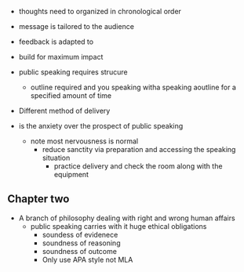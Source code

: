 - thoughts need to organized in chronological order 
- message is tailored to the audience 
- feedback is adapted to 
- build for maximum impact

- public speaking requires strucure 
	- outline required and you speaking witha speaking aoutline for a specified amount of time 
- Different method of delivery 

- is the anxiety over the prospect of public speaking 
	- note most nervousness  is normal 
		- reduce sanctity via preparation and accessing the speaking situation 
			- practice delivery and check the room along with the equipment 

## Chapter two 
- A branch of philosophy dealing with right and wrong human affairs 
	- public speaking carries with it huge ethical obligations 
		- soundess of evidenece 
		- soundness of reasoning 
		- soundness of outcome 
		- Only use APA style not MLA 